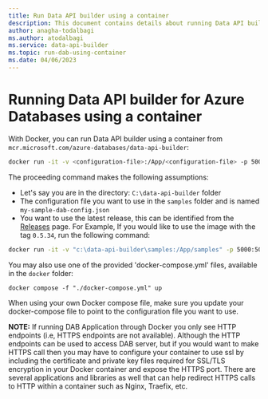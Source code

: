 ```yaml
---
title: Run Data API builder using a container
description: This document contains details about running Data API builder using a container.
author: anagha-todalbagi
ms.author: atodalbagi
ms.service: data-api-builder
ms.topic: run-dab-using-container
ms.date: 04/06/2023
---
```


# Running Data API builder for Azure Databases using a container

With Docker, you can run Data API builder using a container from `mcr.microsoft.com/azure-databases/data-api-builder`:

```sh
docker run -it -v <configuration-file>:/App/<configuration-file> -p 5000:5000 mcr.microsoft.com/azure-databases/data-api-builder:<tag> --ConfigFileName <configuration-file>
```

The proceeding command makes the following assumptions:

- Let's say you are in the directory: `C:\data-api-builder` folder
- The configuration file you want to use in the `samples` folder and is named `my-sample-dab-config.json`
- You want to use the latest release, this can be identified from the [Releases](https://github.com/Azure/data-api-builder/releases) page. For Example, If you would like to use the image with the tag `0.5.34`, run the following command:

```bash
docker run -it -v "c:\data-api-builder\samples:/App/samples" -p 5000:5000 mcr.microsoft.com/azure-databases/data-api-builder:0.5.34 --ConfigFileName ./samples/my-sample-dab-config.json
```

You may also use one of the provided 'docker-compose.yml' files, available in the `docker` folder:

```shell
docker compose -f "./docker-compose.yml" up
```

When using your own Docker compose file, make sure you update your docker-compose file to point to the configuration file you want to use.

**NOTE:**
If running DAB Application through Docker you only see HTTP endpoints (i.e, HTTPS endpoints are not available). Although the HTTP endpoints can be used to access DAB server, but if you would want to make HTTPS call then you may have to configure your container to use ssl by including the certificate and private key files required for SSL/TLS encryption in your Docker container and expose the HTTPS port. There are several applications and libraries as well that can help redirect HTTPS calls to HTTP within a container such as Nginx, Traefix, etc. 
